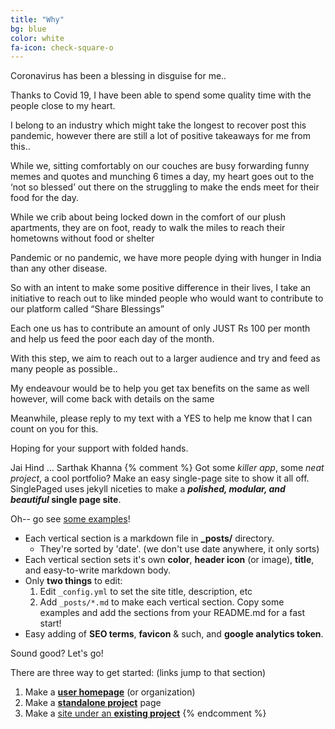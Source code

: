 ```yaml
---
title: "Why"
bg: blue
color: white
fa-icon: check-square-o
---
```



Coronavirus has been a blessing in disguise for me..

Thanks to Covid 19, I have been able to spend  some quality time with the people close to my heart.

I belong to an industry which might take the longest to recover post this pandemic, however there are still a lot of positive takeaways for me from this..

While we, sitting comfortably on our couches are busy forwarding funny memes and quotes and munching 6 times a day, my heart goes out to the ‘not so blessed’ out there on the struggling to make the ends meet for their food for the day.

While we crib about being locked down in the comfort of our plush apartments, they are on foot, ready to walk the miles to reach their hometowns without food or shelter

Pandemic or no pandemic, we have more people dying with hunger in India than any other disease.

So with an intent to make some positive difference in their lives, I take an initiative to reach out to like minded people who would want to contribute to our platform called “Share Blessings”

Each one us has to contribute an amount of only JUST Rs 100 per month and help us feed the poor each day of the month.

With this step, we aim to reach out to a larger audience and try and feed as many people as possible..

My endeavour would be to help you get tax benefits on the same as well however, will come back with details on the same

Meanwhile, please reply to my text with a YES to help me know that I can count on you for this.

Hoping for your support with folded hands.

Jai Hind ...
Sarthak Khanna
{% comment %}
Got some *killer app*, some *neat project*, a cool portfolio? Make an easy single-page site to show it all off. SinglePaged uses jekyll niceties to make a ***polished, modular, and beautiful* single page site**.

Oh-- go see [some examples](https://github.com/t413/SinglePaged#fancy-jekyll-powered-single-page-site)!

- Each vertical section is a markdown file in **_posts/** directory.
  * They're sorted by 'date'. (we don't use date anywhere, it only sorts)
- Each vertical section sets it's own **color**, **header icon** (or image), **title**, and easy-to-write markdown body.
- Only **two things** to edit:
  1. Edit `_config.yml` to set the site title, description, etc
  2. Add `_posts/*.md` to make each vertical section. Copy some examples and add the sections from your README.md for a fast start!
- Easy adding of **SEO terms**, **favicon** & such, and **google analytics token**.

Sound good? Let's go!

There are three way to get started: (links jump to that section)

1. Make a [**user homepage**](#setup-as-user-homepage) (or organization)
2. Make a [**standalone project**](#setup-as-standalone-project-page) page
3. Make a [site under an **existing project**](#setup-inside-existing-project)
{% endcomment %}
